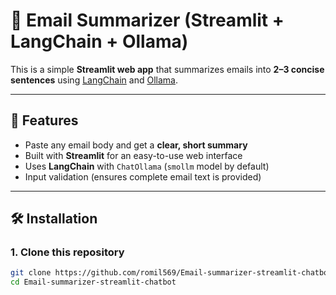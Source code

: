 # 📧 Email Summarizer (Streamlit + LangChain + Ollama)

This is a simple **Streamlit web app** that summarizes emails into **2–3 concise sentences** using [LangChain](https://www.langchain.com/) and [Ollama](https://ollama.com/).

---

## 🚀 Features
- Paste any email body and get a **clear, short summary**
- Built with **Streamlit** for an easy-to-use web interface
- Uses **LangChain** with `ChatOllama` (`smollm` model by default)
- Input validation (ensures complete email text is provided)

---

## 🛠️ Installation

### 1. Clone this repository
```bash
git clone https://github.com/romil569/Email-summarizer-streamlit-chatbot.git
cd Email-summarizer-streamlit-chatbot

